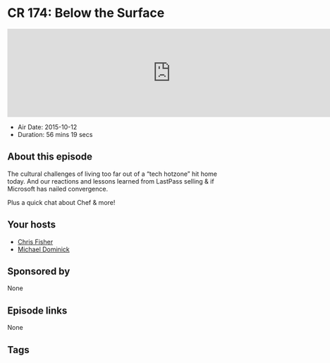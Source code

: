 # CR 174: Below the Surface

<iframe src="https://player.fireside.fm/v2/MLf2ZzhC+6nQafgUA?theme=dark" width="740" height="200" frameborder="0" scrolling="no"></iframe>

* Air Date: 2015-10-12
* Duration: 56 mins 19 secs

## About this episode

The cultural challenges of living too far out of a “tech hotzone” hit home today. And our reactions and lessons learned from LastPass selling & if Microsoft has nailed convergence.

Plus a quick chat about Chef & more!

## Your hosts
* [Chris Fisher](https://coder.show/hosts/chrislas)
* [Michael Dominick](https://coder.show/hosts/michael)

## Sponsored by

None



## Episode links

None



## Tags

